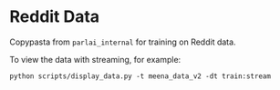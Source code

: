# Reddit Data

Copypasta from `parlai_internal` for training on Reddit data.

To view the data with streaming, for example:
```
python scripts/display_data.py -t meena_data_v2 -dt train:stream
```